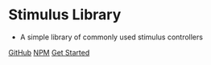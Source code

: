 # Stimulus Library

- A simple library of commonly used stimulus controllers

[GitHub](https://github.com/Sub-Xaero/stimulus-library)
[NPM](https://www.npmjs.com/package/stimulus-library)
[Get Started](#stimulus-library)
